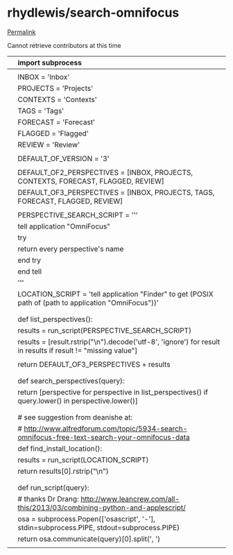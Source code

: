 # rhydlewis/search-omnifocus

[Permalink](https://github.com/rhydlewis/search-omnifocus/blob/86335a0ae86bb69672036d28c640c7f8b0a3d63d/omnifocus.py)

Cannot retrieve contributors at this time

|  | import subprocess |
| :--- | :--- |
|  |  |
|  | INBOX = 'Inbox' |
|  | PROJECTS = 'Projects' |
|  | CONTEXTS = 'Contexts' |
|  | TAGS = 'Tags' |
|  | FORECAST = 'Forecast' |
|  | FLAGGED = 'Flagged' |
|  | REVIEW = 'Review' |
|  |  |
|  | DEFAULT\_OF\_VERSION = '3' |
|  |  |
|  | DEFAULT\_OF2\_PERSPECTIVES = \[INBOX, PROJECTS, CONTEXTS, FORECAST, FLAGGED, REVIEW\] |
|  | DEFAULT\_OF3\_PERSPECTIVES = \[INBOX, PROJECTS, TAGS, FORECAST, FLAGGED, REVIEW\] |
|  |  |
|  | PERSPECTIVE\_SEARCH\_SCRIPT = ''' |
|  |  tell application "OmniFocus" |
|  |  try |
|  |  return every perspective's name |
|  |  end try |
|  |  end tell |
|  |  ''' |
|  | LOCATION\_SCRIPT = 'tell application "Finder" to get \(POSIX path of \(path to application "OmniFocus"\)\)' |
|  |  |
|  |  |
|  | def list\_perspectives\(\): |
|  |  results = run\_script\(PERSPECTIVE\_SEARCH\_SCRIPT\) |
|  |  results = \[result.rstrip\("\n"\).decode\('utf-8', 'ignore'\) for result in results if result != "missing value"\] |
|  |  |
|  |  return DEFAULT\_OF3\_PERSPECTIVES + results |
|  |  |
|  |  |
|  | def search\_perspectives\(query\): |
|  |  return \[perspective for perspective in list\_perspectives\(\) if query.lower\(\) in perspective.lower\(\)\] |
|  |  |
|  |  |
|  | \# see suggestion from deanishe at: |
|  | \# http://www.alfredforum.com/topic/5934-search-omnifocus-free-text-search-your-omnifocus-data |
|  | def find\_install\_location\(\): |
|  |  results = run\_script\(LOCATION\_SCRIPT\) |
|  |  return results\[0\].rstrip\("\n"\) |
|  |  |
|  |  |
|  | def run\_script\(query\): |
|  |  \# thanks Dr Drang: http://www.leancrew.com/all-this/2013/03/combining-python-and-applescript/ |
|  |  osa = subprocess.Popen\(\['osascript', '-'\], stdin=subprocess.PIPE, stdout=subprocess.PIPE\) |
|  |  return osa.communicate\(query\)\[0\].split\(', '\) |
|  |  |

